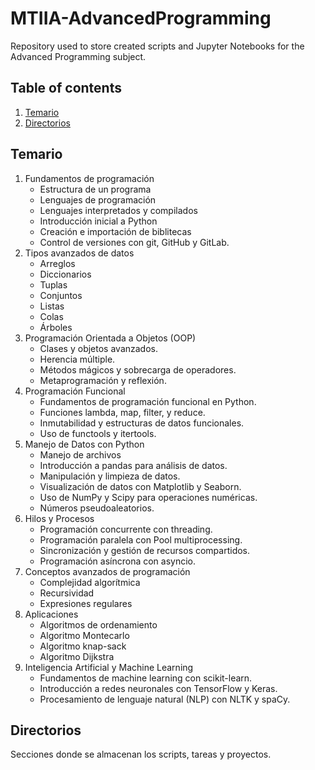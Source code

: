 # MTIIA-AdvancedProgramming

Repository used to store created scripts and Jupyter Notebooks for the Advanced Programming subject.

## Table of contents

1. [Temario](#temario)
2. [Directorios](#directorios)

## Temario

1. Fundamentos de programación
    * Estructura de un programa
    * Lenguajes de programación
    * Lenguajes interpretados y compilados
    * Introducción inicial a Python
    * Creación e importación de biblitecas
    * Control de versiones con git, GitHub y GitLab.
2. Tipos avanzados de datos
    * Arreglos
    * Diccionarios
    * Tuplas
    * Conjuntos
    * Listas
    * Colas
    * Árboles
3. Programación Orientada a Objetos (OOP)
    * Clases y objetos avanzados.
    * Herencia múltiple.
    * Métodos mágicos y sobrecarga de operadores.
    * Metaprogramación y reflexión.
4. Programación Funcional
    * Fundamentos de programación funcional en Python.
    * Funciones lambda, map, filter, y reduce.
    * Inmutabilidad y estructuras de datos funcionales.
    * Uso de functools y itertools.
5. Manejo de Datos con Python
    * Manejo de archivos
    * Introducción a pandas para análisis de datos.
    * Manipulación y limpieza de datos.
    * Visualización de datos con Matplotlib y Seaborn.
    * Uso de NumPy y Scipy para operaciones numéricas.
    * Números pseudoaleatorios.
6. Hilos y Procesos
    * Programación concurrente con threading.
    * Programación paralela con Pool multiprocessing.
    * Sincronización y gestión de recursos compartidos.
    * Programación asíncrona con asyncio.
7. Conceptos avanzados de programación
    * Complejidad algorítmica
    * Recursividad
    * Expresiones regulares
8. Aplicaciones
    * Algoritmos de ordenamiento
    * Algoritmo Montecarlo
    * Algoritmo knap-sack
    * Algoritmo Dijkstra
9. Inteligencia Artificial y Machine Learning
    * Fundamentos de machine learning con scikit-learn.
    * Introducción a redes neuronales con TensorFlow y Keras.
    * Procesamiento de lenguaje natural (NLP) con NLTK y spaCy.

## Directorios

Secciones donde se almacenan los scripts, tareas y proyectos.
